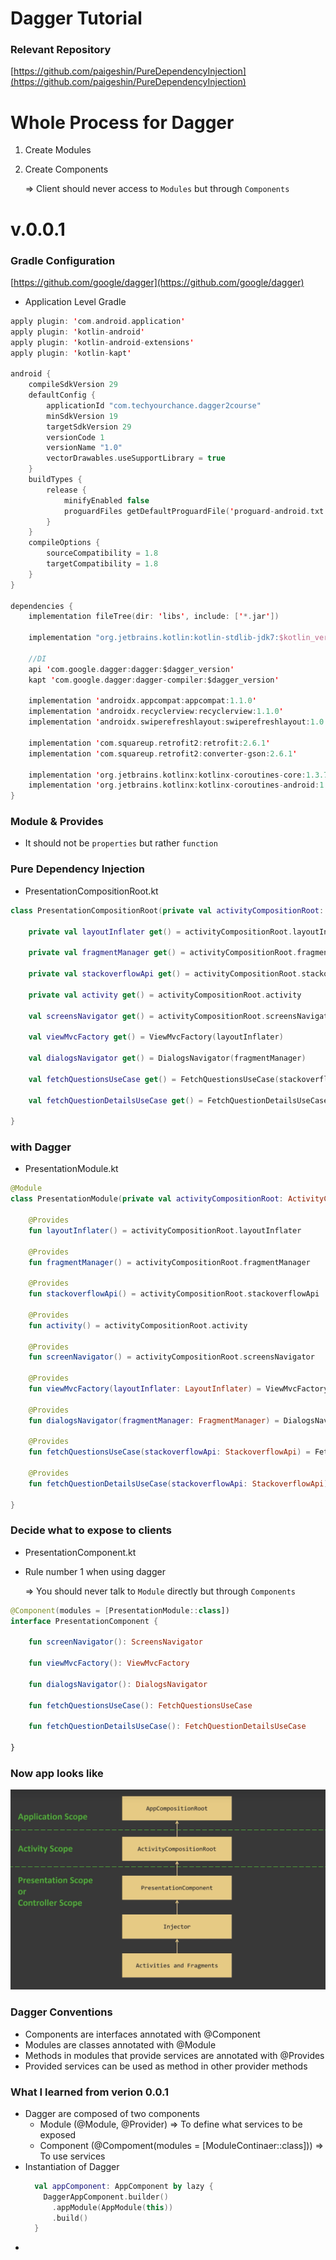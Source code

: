 # Dagger Tutorial

### Relevant Repository

[https://github.com/paigeshin/PureDependencyInjection](https://github.com/paigeshin/PureDependencyInjection)

# Whole Process for Dagger

1. Create Modules
2. Create Components

   ⇒ Client should never access to `Modules` but through `Components`

# v.0.0.1

### Gradle Configuration

[https://github.com/google/dagger](https://github.com/google/dagger)

- Application Level Gradle

```kotlin
apply plugin: 'com.android.application'
apply plugin: 'kotlin-android'
apply plugin: 'kotlin-android-extensions'
apply plugin: 'kotlin-kapt'

android {
    compileSdkVersion 29
    defaultConfig {
        applicationId "com.techyourchance.dagger2course"
        minSdkVersion 19
        targetSdkVersion 29
        versionCode 1
        versionName "1.0"
        vectorDrawables.useSupportLibrary = true
    }
    buildTypes {
        release {
            minifyEnabled false
            proguardFiles getDefaultProguardFile('proguard-android.txt'), 'proguard-rules.pro'
        }
    }
    compileOptions {
        sourceCompatibility = 1.8
        targetCompatibility = 1.8
    }
}

dependencies {
    implementation fileTree(dir: 'libs', include: ['*.jar'])

    implementation "org.jetbrains.kotlin:kotlin-stdlib-jdk7:$kotlin_version"

    //DI
    api 'com.google.dagger:dagger:$dagger_version'
    kapt 'com.google.dagger:dagger-compiler:$dagger_version'

    implementation 'androidx.appcompat:appcompat:1.1.0'
    implementation 'androidx.recyclerview:recyclerview:1.1.0'
    implementation 'androidx.swiperefreshlayout:swiperefreshlayout:1.0.0'

    implementation 'com.squareup.retrofit2:retrofit:2.6.1'
    implementation 'com.squareup.retrofit2:converter-gson:2.6.1'

    implementation 'org.jetbrains.kotlinx:kotlinx-coroutines-core:1.3.7'
    implementation 'org.jetbrains.kotlinx:kotlinx-coroutines-android:1.3.7'
}
```

### Module & Provides

- It should not be `properties` but rather `function`

### Pure Dependency Injection

- PresentationCompositionRoot.kt

```kotlin
class PresentationCompositionRoot(private val activityCompositionRoot: ActivityCompositionRoot) {

    private val layoutInflater get() = activityCompositionRoot.layoutInflater

    private val fragmentManager get() = activityCompositionRoot.fragmentManager

    private val stackoverflowApi get() = activityCompositionRoot.stackoverflowApi

    private val activity get() = activityCompositionRoot.activity

    val screensNavigator get() = activityCompositionRoot.screensNavigator

    val viewMvcFactory get() = ViewMvcFactory(layoutInflater)

    val dialogsNavigator get() = DialogsNavigator(fragmentManager)

    val fetchQuestionsUseCase get() = FetchQuestionsUseCase(stackoverflowApi)

    val fetchQuestionDetailsUseCase get() = FetchQuestionDetailsUseCase(stackoverflowApi)

}
```

### with Dagger

- PresentationModule.kt

```kotlin
@Module
class PresentationModule(private val activityCompositionRoot: ActivityCompositionRoot) {

    @Provides
    fun layoutInflater() = activityCompositionRoot.layoutInflater

    @Provides
    fun fragmentManager() = activityCompositionRoot.fragmentManager

    @Provides
    fun stackoverflowApi() = activityCompositionRoot.stackoverflowApi

    @Provides
    fun activity() = activityCompositionRoot.activity

    @Provides
    fun screenNavigator() = activityCompositionRoot.screensNavigator

    @Provides
    fun viewMvcFactory(layoutInflater: LayoutInflater) = ViewMvcFactory(layoutInflater)

    @Provides
    fun dialogsNavigator(fragmentManager: FragmentManager) = DialogsNavigator(fragmentManager)

    @Provides
    fun fetchQuestionsUseCase(stackoverflowApi: StackoverflowApi) = FetchQuestionsUseCase(stackoverflowApi)

    @Provides
    fun fetchQuestionDetailsUseCase(stackoverflowApi: StackoverflowApi) = FetchQuestionDetailsUseCase(stackoverflowApi)

}
```

### Decide what to expose to clients

- PresentationComponent.kt
- Rule number 1 when using dagger

  ⇒ You should never talk to `Module` directly but through `Components`

```kotlin
@Component(modules = [PresentationModule::class])
interface PresentationComponent {

    fun screenNavigator(): ScreensNavigator

    fun viewMvcFactory(): ViewMvcFactory

    fun dialogsNavigator(): DialogsNavigator

    fun fetchQuestionsUseCase(): FetchQuestionsUseCase

    fun fetchQuestionDetailsUseCase(): FetchQuestionDetailsUseCase

}
```

### Now app looks like

![plot](./image1.png)

### Dagger Conventions

- Components are interfaces annotated with @Component
- Modules are classes annotated with @Module
- Methods in modules that provide services are annotated with @Provides
- Provided services can be used as method in other provider methods

### What I learned from verion 0.0.1

- Dagger are composed of two components
  - Module (@Module, @Provider) => To define what services to be exposed
  - Component (@Compoment(modules = [ModuleContinaer::class])) => To use services
- Instantiation of Dagger
  ```kotlin
    val appComponent: AppComponent by lazy {
      DaggerAppComponent.builder()
        .appModule(AppModule(this))
        .build()
    }
  ```
-
